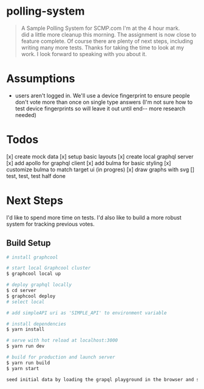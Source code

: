 # polling-system

> A Sample Polling System for SCMP.com
> I'm at the 4 hour mark.  
> did a little more cleanup this morning.  The assignment is now close to feature complete.  Of course there are plenty of next steps, including writing many more tests. 
> Thanks for taking the time to look at my work.  I look forward to speaking with you about it.

# Assumptions
- users aren't logged in.  We'll use a device fingerprint to ensure people don't vote more than once on single type answers (I'm not sure how to test device fingerprints so will leave it out until end-- more research needed)

# Todos
[x] create mock data
[x] setup basic layouts
[x] create local graphql server
[x] add apollo for graphql client
[x] add bulma for basic styling
[x] customize bulma to match target ui (in progres)
[x] draw graphs with svg
[] test, test, test half done


# Next Steps
I'd like to spend more time on tests.  I'd also like to build a more robust system for tracking previous votes.  

## Build Setup

``` bash
# install graphcool

# start local Graphcool cluster
$ graphcool local up

# deploy graphql locally
$ cd server
$ graphcool deploy
# select local

# add simpleAPI uri as 'SIMPLE_API' to environment variable
```

``` bash
# install dependencies
$ yarn install

# serve with hot reload at localhost:3000
$ yarn run dev

# build for production and launch server
$ yarn run build
$ yarn start

seed initial data by loading the grapql playground in the browser and sending the mutations
```
